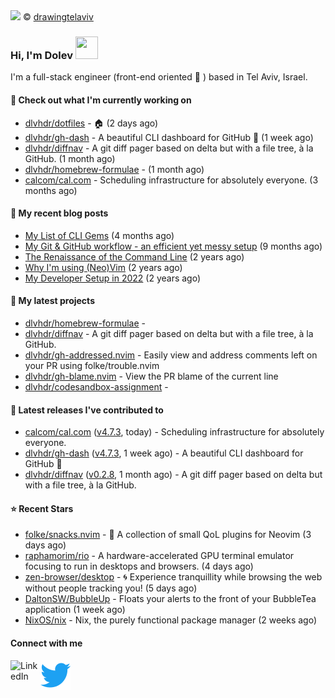 <img src="https://user-images.githubusercontent.com/6196971/205364459-63d54329-d28a-403f-ac06-3baeb4685b46.jpg" />
© <a href="https://www.instagram.com/drawingtelaviv/">drawingtelaviv</a>

### Hi, I'm Dolev <img width="36px" height="36px" src="https://user-images.githubusercontent.com/1303154/88677602-1635ba80-d120-11ea-84d8-d263ba5fc3c0.gif" />

I'm a full-stack engineer (front-end oriented :rainbow: ) based in Tel Aviv, Israel.

#### 👷 Check out what I'm currently working on

- [dlvhdr/dotfiles](https://github.com/dlvhdr/dotfiles) - 🏠 (2 days ago)
- [dlvhdr/gh-dash](https://github.com/dlvhdr/gh-dash) - A beautiful CLI dashboard for GitHub 🚀  (1 week ago)
- [dlvhdr/diffnav](https://github.com/dlvhdr/diffnav) - A git diff pager based on delta but with a file tree, à la GitHub. (1 month ago)
- [dlvhdr/homebrew-formulae](https://github.com/dlvhdr/homebrew-formulae) -  (1 month ago)
- [calcom/cal.com](https://github.com/calcom/cal.com) - Scheduling infrastructure for absolutely everyone. (3 months ago)

#### 📜 My recent blog posts

- [My List of CLI Gems](https://dlvhdr.me/posts/cli-tools) (4 months ago)
- [My Git &amp; GitHub workflow - an efficient yet messy setup](https://dlvhdr.me/posts/how-i-use-github) (9 months ago)
- [The Renaissance of the Command Line](https://dlvhdr.me/posts/the-renaissance-of-the-command-line) (2 years ago)
- [Why I&#39;m using (Neo)Vim](https://dlvhdr.me/posts/why-im-using-vim) (2 years ago)
- [My Developer Setup in 2022](https://dlvhdr.me/posts/dev-setup) (2 years ago)

#### 🌱 My latest projects

- [dlvhdr/homebrew-formulae](https://github.com/dlvhdr/homebrew-formulae) - 
- [dlvhdr/diffnav](https://github.com/dlvhdr/diffnav) - A git diff pager based on delta but with a file tree, à la GitHub.
- [dlvhdr/gh-addressed.nvim](https://github.com/dlvhdr/gh-addressed.nvim) - Easily view and address comments left on your PR using folke/trouble.nvim
- [dlvhdr/gh-blame.nvim](https://github.com/dlvhdr/gh-blame.nvim) - View the PR blame of the current line
- [dlvhdr/codesandbox-assignment](https://github.com/dlvhdr/codesandbox-assignment) - 

#### 🔭 Latest releases I've contributed to

- [calcom/cal.com](https://github.com/calcom/cal.com) ([v4.7.3](https://github.com/calcom/cal.com/releases/tag/v4.7.3), today) - Scheduling infrastructure for absolutely everyone.
- [dlvhdr/gh-dash](https://github.com/dlvhdr/gh-dash) ([v4.7.3](https://github.com/dlvhdr/gh-dash/releases/tag/v4.7.3), 1 week ago) - A beautiful CLI dashboard for GitHub 🚀 
- [dlvhdr/diffnav](https://github.com/dlvhdr/diffnav) ([v0.2.8](https://github.com/dlvhdr/diffnav/releases/tag/v0.2.8), 1 month ago) - A git diff pager based on delta but with a file tree, à la GitHub.

#### ⭐ Recent Stars

- [folke/snacks.nvim](https://github.com/folke/snacks.nvim) - 🍿 A collection of small QoL plugins for Neovim (3 days ago)
- [raphamorim/rio](https://github.com/raphamorim/rio) - A hardware-accelerated GPU terminal emulator focusing to run in desktops and browsers. (4 days ago)
- [zen-browser/desktop](https://github.com/zen-browser/desktop) - 🌀 Experience tranquillity while browsing the web without people tracking you! (5 days ago)
- [DaltonSW/BubbleUp](https://github.com/DaltonSW/BubbleUp) - Floats your alerts to the front of your BubbleTea application (1 week ago)
- [NixOS/nix](https://github.com/NixOS/nix) - Nix, the purely functional package manager (2 weeks ago)

#### Connect with me

[<img align="left" alt="LinkedIn" width="48px" src="https://camo.githubusercontent.com/c8a9c5b414cd812ad6a97a46c29af67239ddaeae08c41724ff7d945fb4c047e5/68747470733a2f2f6564656e742e6769746875622e696f2f537570657254696e7949636f6e732f696d616765732f7376672f6c696e6b6564696e2e737667" />][linkedin]

[<img align="left" alt="Twitter" width="48px" src="icons/twitter.svg" />][twitter]

[linkedin]: https://www.linkedin.com/in/dolev-hadar/
[twitter]: https://twitter.com/elys1um

